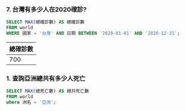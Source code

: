 ### 7. 台灣有多少人在2020確診?

```sql
SELECT MAX(總確診數) AS 總確診數
FROM world
WHERE 國家 = '台灣' AND 日期 BETWEEN '2020-01-01' AND '2020-12-31';
```

| 總確診數 |
| --- |
| 700 |

### 1. 查詢亞洲總共有多少人死亡

```sql
SELECT MAX(總死亡數) AS 總共死亡數
FROM world
where 洲名 = '亞洲';
```